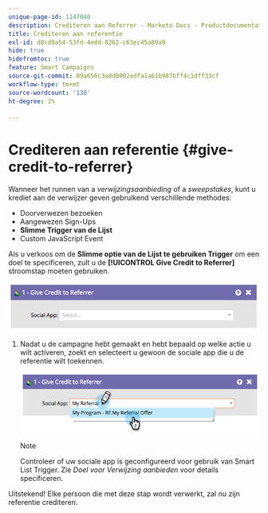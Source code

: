 ```yaml
---
unique-page-id: 1147040
description: Crediteren aan Referrer - Marketo Docs - Productdocumentatie
title: Crediteren aan referentie
exl-id: d8cd9a54-53fd-4edd-8262-c63ec45a89a9
hide: true
hidefromtoc: true
feature: Smart Campaigns
source-git-commit: 09a656c3a0d0002edfa1a61b987bff4c1dff33cf
workflow-type: tm+mt
source-wordcount: '130'
ht-degree: 1%

---
```


# Crediteren aan referentie {#give-credit-to-referrer}

Wanneer het runnen van a _verwijzingsaanbieding_ of a _sweepstakes_, kunt u krediet aan de verwijzer geven gebruikend verschillende methodes:

* Doorverwezen bezoeken
* Aangewezen Sign-Ups
* **Slimme Trigger van de Lijst**
* Custom JavaScript Event

Als u verkoos om de **Slimme optie van de Lijst te gebruiken Trigger** om een doel te specificeren, zult u de **[!UICONTROL Give Credit to Referrer]** stroomstap moeten gebruiken.

![](assets/give-credit-to-referrer-1.png)

1. Nadat u de campagne hebt gemaakt en hebt bepaald op welke actie u wilt activeren, zoekt en selecteert u gewoon de sociale app die u de referentie wilt toekennen.

   ![](assets/give-credit-to-referrer-2.png)

   >[!NOTE]
   >
   >Controleer of uw sociale app is geconfigureerd voor gebruik van Smart List Trigger. Zie _Doel voor Verwijzing aanbieden_ voor details specificeren.

Uitstekend! Elke persoon die met deze stap wordt verwerkt, zal nu zijn referentie crediteren.
